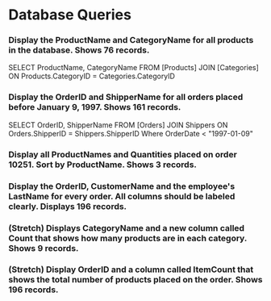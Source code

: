 # Database Queries

### Display the ProductName and CategoryName for all products in the database. Shows 76 records.

SELECT ProductName, CategoryName FROM [Products] JOIN [Categories] ON Products.CategoryID = Categories.CategoryID

### Display the OrderID and ShipperName for all orders placed before January 9, 1997. Shows 161 records.

SELECT OrderID, ShipperName FROM [Orders] JOIN Shippers ON Orders.ShipperID = Shippers.ShipperID Where OrderDate < "1997-01-09"

### Display all ProductNames and Quantities placed on order 10251. Sort by ProductName. Shows 3 records.

### Display the OrderID, CustomerName and the employee's LastName for every order. All columns should be labeled clearly. Displays 196 records.

### (Stretch) Displays CategoryName and a new column called Count that shows how many products are in each category. Shows 9 records.

### (Stretch) Display OrderID and a column called ItemCount that shows the total number of products placed on the order. Shows 196 records.
